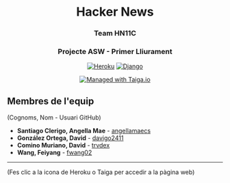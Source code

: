 <div align="center">

# Hacker News
### Team HN11C
### Projecte ASW - Primer Lliurament
[![Heroku](https://img.shields.io/badge/heroku-%23430098.svg?style=for-the-badge&logo=heroku&logoColor=white)](https://projecte-asw-cdd22f32d84c.herokuapp.com)
[![Django](https://img.shields.io/badge/django-%23092E20.svg?style=for-the-badge&logo=django&logoColor=white)](https://www.djangoproject.com/)

[![Managed with Taiga.io](https://img.shields.io/badge/Managed%20with-Taiga-709f14.svg)](https://tree.taiga.io/project/angellamaecs-hn11c-our-nice-hn-project "Managed with Taiga.io")
</div>

## Membres de l'equip
(Cognoms, Nom - Usuari GitHub)
- **Santiago Clerigo, Angella Mae** - [angellamaecs](https://github.com/angellamaecs)
- **González Ortega, David** - [davigo2411](https://github.com/davigo2411)
- **Comino Muriano, David** - [trvdex](https://github.com/trvdex)
- **Wang, Feiyang** - [fwang02](https://github.com/fwang02)
---
(Fes clic a la icona de Heroku o Taiga per accedir a la pàgina web)
